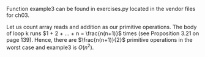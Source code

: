 Function example3 can be found in exercises.py located in the vendor files for ch03.

Let us count array reads and addition as our primitive operations. The body of loop k runs
$1 + 2 + ... + n = \frac{n(n+1)}$ times (see Proposition 3.21 on page 139). Hence, there are $\frac{n(n+1)}{2}$
primitive operations in the worst case and example3 is $O(n^{2})$.
